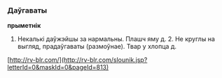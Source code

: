 ### Даўгаваты
**прыметнік**

1. Некалькі даўжэйшы за нармальны. Плашч яму д. 2. Не круглы на выгляд, прадаўгаваты (размоўнае). Твар у хлопца д.

<a rel="author">[http://rv-blr.com/](http://rv-blr.com/slounik.jsp?letterId=0&maskId=0&pageId=813)</a>
